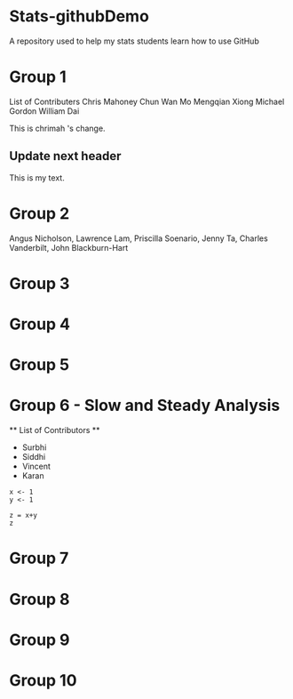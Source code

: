 # Stats-githubDemo
A repository used to help my stats students learn how to use GitHub

Group 1
===
List of Contributers
Chris Mahoney
Chun Wan Mo
Mengqian Xiong
Michael Gordon
William Dai

This is chrimah 's change.

## Update next header
This is my text.

Group 2
===
Angus Nicholson, Lawrence Lam, Priscilla Soenario, Jenny Ta, Charles Vanderbilt, John Blackburn-Hart

Group 3
===

Group 4
===

Group 5
===

Group 6 - Slow and Steady Analysis
===

** List of Contributors **
* Surbhi
* Siddhi
* Vincent
* Karan

```{r}
x <- 1
y <- 1

z = x+y
z
```


Group 7
===

Group 8
===

Group 9
===

Group 10
===
